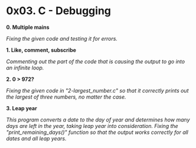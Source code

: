 # 0x03. C - Debugging


**0. Multiple mains**

*Fixing the given code and testing it for errors.*

**1. Like, comment, subscribe**

*Commenting out the part of the code that is causing the output to go into an infinite loop.*

**2. 0 > 972?**

*Fixing the given code in "2-largest_number.c" so that it correctly prints out the largest of three numbers, no matter the case.*

**3. Leap year**

*This program converts a date to the day of year and determines how many days are left in the year, taking leap year into consideration. Fixing the "print_remaining_days()" function so that the output works correctly for all dates and all leap years.*

